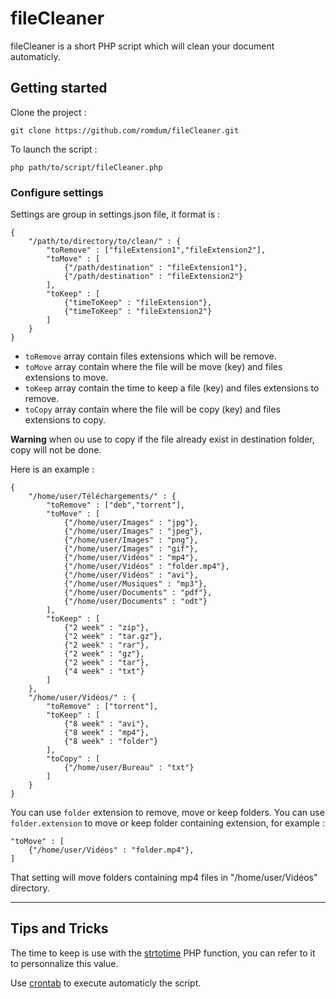 # fileCleaner

fileCleaner is a short PHP script which will clean your document automaticly.


## Getting started

Clone the project :

```
git clone https://github.com/romdum/fileCleaner.git
```

To launch the script :

```
php path/to/script/fileCleaner.php
```

### Configure settings

Settings are group in settings.json file, it format is :

```
{
    "/path/to/directory/to/clean/" : {
        "toRemove" : ["fileExtension1","fileExtension2"],
        "toMove" : [
            {"/path/destination" : "fileExtension1"},
            {"/path/destination" : "fileExtension2"}
        ],
        "toKeep" : [
            {"timeToKeep" : "fileExtension"},
            {"timeToKeep" : "fileExtension2"}
        ]
    }
}
```

* `toRemove` array contain files extensions which will be remove.
* `toMove` array contain where the file will be move (key) and files extensions to move.
* `toKeep` array contain the time to keep a file (key) and files extensions to remove.
* `toCopy` array contain where the file will be copy (key) and files extensions to copy.

**Warning** when ou use to copy if the file already exist in destination folder, copy will not be done.

Here is an example :

```
{
    "/home/user/Téléchargements/" : {
        "toRemove" : ["deb","torrent"],
        "toMove" : [
            {"/home/user/Images" : "jpg"},
            {"/home/user/Images" : "jpeg"},
            {"/home/user/Images" : "png"},
            {"/home/user/Images" : "gif"},
            {"/home/user/Vidéos" : "mp4"},
            {"/home/user/Vidéos" : "folder.mp4"},
            {"/home/user/Vidéos" : "avi"},
            {"/home/user/Musiques" : "mp3"},
            {"/home/user/Documents" : "pdf"},
            {"/home/user/Documents" : "odt"}
        ],
        "toKeep" : [
            {"2 week" : "zip"},
            {"2 week" : "tar.gz"},
            {"2 week" : "rar"},
            {"2 week" : "gz"},
            {"2 week" : "tar"},
            {"4 week" : "txt"}
        ]
    },
    "/home/user/Vidéos/" : {
        "toRemove" : ["torrent"],
        "toKeep" : [
            {"8 week" : "avi"},
            {"8 week" : "mp4"},
            {"8 week" : "folder"}
        ],
        "toCopy" : [
            {"/home/user/Bureau" : "txt"}
        ]
    }
}

```

You can use `folder` extension to remove, move or keep folders.
You can use `folder.extension` to move or keep folder containing extension, for example :

```
"toMove" : [
    {"/home/user/Vidéos" : "folder.mp4"},
]
```

That setting will move folders containing mp4 files in "/home/user/Vidéos" directory.

------

## Tips and Tricks

The time to keep is use with the [strtotime](http://php.net/manual/en/function.strtotime.php) PHP function, you can refer to it to personnalize this value.

Use [crontab](https://help.ubuntu.com/community/CronHowto) to execute automaticly the script.
